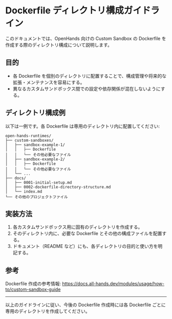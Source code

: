 # Dockerfile ディレクトリ構成ガイドライン

このドキュメントでは、OpenHands 向けの Custom Sandbox の Dockerfile を作成する際のディレクトリ構成について説明します。

## 目的

- 各 Dockerfile を個別のディレクトリに配置することで、構成管理や将来的な拡張・メンテナンスを容易にする。
- 異なるカスタムサンドボックス間での設定や依存関係が混在しないようにする。

## ディレクトリ構成例

以下は一例です。各 Dockerfile は専用のディレクトリ内に配置してください:

```
open-hands-runtimes/
├── custom-sandboxes/
│   ├── sandbox-example-1/
│   │   ├── Dockerfile
│   │   └── その他必要なファイル
│   ├── sandbox-example-2/
│   │   ├── Dockerfile
│   │   └── その他必要なファイル
│   └── ...
├── docs/
│   ├── 0001-initial-setup.md
│   ├── 0002-dockerfile-directory-structure.md
│   └── index.md
└── その他のプロジェクトファイル
```

## 実装方法

1. 各カスタムサンドボックス用に固有のディレクトリを作成する。
2. そのディレクトリ内に、必要な Dockerfile とその他の構成ファイルを配置する。
3. ドキュメント（README など）にも、各ディレクトリの目的と使い方を明記する。

## 参考

Dockerfile 作成の参考情報:
https://docs.all-hands.dev/modules/usage/how-to/custom-sandbox-guide

---

以上のガイドラインに従い、今後の Dockerfile 作成時には各 Dockerfile ごとに専用のディレクトリを作成してください。
